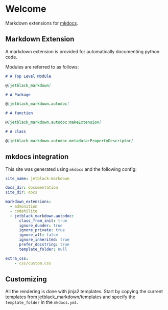 # Welcome

Markdown extensions for [mkdocs](https://www.mkdocs.org/).

## Markdown Extension

A markdown extension is provided for automatically documenting python code.

Modules are referred to as follows:

```markdown
# A Top Level Module

@[jetblack_markdown]

# A Package

@[jetblack_markdown.autodoc]

# A function

@[jetblack_markdown.autodoc:makeExtension]

# A class

@[jetblack_markdown.autodoc.metadata:PropertyDescriptor]
```

## mkdocs integration

This site was generated using `mkdocs` and the following config:

```yaml
site_name: jetblack-markdown

docs_dir: documentation
site_dir: docs

markdown_extensions:
  - admonition
  - codehilite
  - jetblack_markdown.autodoc:
      class_from_init: true
      ignore_dunder: true
      ignore_private: true
      ignore_all: false
      ignore_inherited: true
      prefer_docstring: true
      template_folder: null

extra_css:
    - css/custom.css
```

## Customizing

All the rendering is done with jinja2 templates. Start by copying the current
templates from jetblack_markdown/templates and specify the `template_folder` in
the `mkdocs.yml`.
